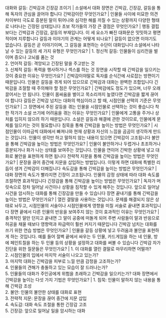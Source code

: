 대화와 갈등: 긴박감과 긴장감 조이기	| 소설에서 대화 장면은 긴박감, 긴장감, 갈등을 통해 독자의 관심을 끌어야 합니다
긴박감이란 무엇인가요?	| 인물들 사이에 미묘한 의견 차이부터 극도로 흥분된 말이 튀어나와 심각한 해를 끼칠 수 있는 상황까지 다양한 형태로 나타나는 긴장된 상태입니다
초보 작가들의 가장 큰 결점은 무엇인가요?	| 행동 결핍보다는 긴박감과 긴장감, 갈등의 부재입니다. 이 세 요소가 빠진 대화문은 밋밋하고 평면적이며 지루합니다
갈등과 이야기의 관계는 어떻게 되나요?	| 갈등이 없으면 이야기도 없습니다. 갈등은 곧 이야기이며, 그 갈등을 표현하는 수단이 대화입니다
소설에서 나타날 수 있는 갈등의 세 가지 유형은 무엇인가요?	| 1. 정신적 갈등: 인물들이 심리전을 벌이며 증오나 고뇌를 품는 것<br/>2. 언어적 갈등: 격앙되고 긴장된 말을 주고받는 것<br/>3. 신체적 갈등: 폭력을 행사하거나 섹스를 하는 것
장면을 시작할 때 긴박감을 일으키는 것이 중요한 이유는 무엇인가요?	| 긴박감이야말로 독자를 순식간에 사로잡는 방편이기 때문입니다. 인물은 갈등을 겪게 되어 있으므로 긴박감과 대화는 완벽한 조합입니다
긴박감을 조절할 때 주의해야 할 점은 무엇인가요?	| 긴박감에도 정도가 있으며, 너무 오래 끌어서는 안 됩니다. 인물이 몸싸움을 벌이고 목소리까지 높였다면 긴박감을 짧게 끊어야 합니다
갈등은 긴박감 넘치는 대화의 핵심이라고 할 때, 시점인물 선택의 기준은 무엇인가요?	| 그 장면에서 주된 갈등을 겪는 인물을 시점인물로 선택하는 것이 좋습니다
착한 작가가 소설 쓰기에 어려움을 겪는 이유는 무엇인가요?	| 인물에게 고통을 주거나 상처를 입히지 않으려 하기 때문입니다. 소설은 갈등과 해결에 관한 것이므로, 인물에게 문제를 일으키는 것이 필요합니다
침묵을 통해 긴박감을 높이는 방법은 무엇인가요?	| 시점인물이 이따금씩 대화에서 빠져나와 현재 상황과 자신의 느낌을 곰곰이 생각하게 만드는 것입니다. 인물이 생각만 하고 말하지 않는 내용이 있으면 긴박감이 고조됩니다
불안을 통해 긴박감을 높이는 방법은 무엇인가요?	| 인물이 불안하거나 두렵거나 초조하거나 흥분되거나 화가 나는 상태를 보여주는 것입니다. 인물을 연이어 긴박한 상황에 넣고 대화로 불안을 표현하게 하면 됩니다
전략적 지문을 통해 긴박감을 높이는 방법은 무엇인가요?	| 문장을 끊어 중간에 지문을 삽입하는 방법입니다. 이렇게 하면 대화에 특별한 리듬이 생겨 긴박감이 더해집니다
속도감을 통해 긴박감을 높이는 방법은 무엇인가요?	| 대화 장면의 속도가 빨라지면 긴장이 고조됩니다. 인물의 감정 상태에 따라 대화 속도를 조절하면 효과적입니다
긴장감을 통해 긴박감을 높이는 방법은 무엇인가요?	| 독자가 머릿속으로 장차 일어날 사건이나 상황을 짐작할 수 있게 해주는 것입니다. 앞으로 일어날 사건을 암시하는 대화를 통해 긴장감을 만들 수 있습니다
장면 끝내기를 통해 긴박감을 높이는 방법은 무엇인가요?	| 열린 결말을 사용하는 것입니다. 문제를 해결되지 않은 상태로 놔두고, 시점인물의 서술이나 시점인물에게 영향을 미칠 서술로 끝내면 효과적입니다
장면 끝에서 다른 인물의 반응을 보여주지 않는 것이 효과적인 이유는 무엇인가요?	| 충격적인 말만 던지고 끝내면 그 말이 공중에 떠돌게 되어 주변 사람들이 말과 반응으로 허공을 채울 때보다 영향력과 파급력이 훨씬 커지기 때문입니다
긴박감 넘치는 대화를 쓰기 위한 연습 방법은 무엇인가요?	| 인물을 갈등 상황에 넣고 두려움과 불안을 표현하게 하는 것입니다. 예를 들어 절벽 끝에서 싸우는 두 인물, 카드게임을 하는 네 인물, 방에 페인트칠을 하는 두 인물 등의 상황을 설정하고 대화를 써볼 수 있습니다
긴박감 자가 진단을 위한 질문들은 무엇인가요?	| 1. 이 대화를 열린 결말로 마무리하면 어떨까?<br/>2. 시점인물의 입에서 마지막 서술이 나오고 있는가?<br/>3. 마지막 대화는 긴박감을 피부로 느낄 만큼 감정을 고조하는가?<br/>4. 인물들의 견해가 충돌하고 있는 모습이 잘 드러나는가?<br/>5. 인물들의 대화가 주인공에게 위험을 초래하고 긴박감을 일으키는가?
대화 장면에서 긴박감을 높이는 다섯 가지 기법은 무엇인가요?	| 1. 침묵: 인물이 말하지 않는 내용을 통해 긴박감 조성<br/>2. 불안: 인물의 불안한 상태를 대화로 표현<br/>3. 전략적 지문: 문장을 끊어 중간에 지문 삽입<br/>4. 속도감: 대화 속도 조절을 통한 긴장감 고조<br/>5. 긴장감: 앞으로 일어날 일을 암시하는 대화
